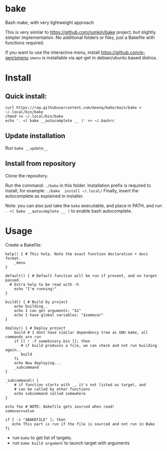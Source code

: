# bake

Bash make, with very lightweight approach

This is very similar to https://github.com/rumkin/bake project, but
slightly simpler implementation. No additional folders or files,
just a Bakefile with functions required.

If you want to use the interactive menu, install https://github.com/p-gen/smenu
`smenu` is installable via apt-get in debian/ubuntu based distros.

# Install

## Quick install:
```
curl https://raw.githubusercontent.com/moonq/bake/main/bake > ~/.local/bin/bake
chmod +x ~/.local/bin/bake
echo '. <( bake __autocomplete __ )' >> ~/.bashrc
```

## Update installation

Run  `bake __update__`

## Install from repository

Clone the repository.

Run the command: `./bake` in this folder. Installation prefix is required
to install, for example: `./bake  install ~/.local/`
Finally, insert the autocomplete as explained in installer.

Note: you can also just take the `bake` executable, and place in PATH, and
run `. <( bake __autocomplete __ )` to enable bash autocomplete.

# Usage

Create a Bakefile:

```
help() { # This help. Note the exact function declaration + docs format.
    _menu
}

default() { # Default function will be run if present, and no target passed
  # Extra help to be read with -h
    echo "I'm running!"
}

build() { # Build by project
    echo building..
    echo I can get arguments: "$1"
    echo I have global variables: "$somevar"
}

deploy() { # Deploy project
    build # I dont have similar dependency tree as GNU make, all commands are run
    if [[ ! -f somebinary.bin ]]; then
       # if build produces a file, we can check and not run building again..
       build
    fi
    echo Now deploying...
    _subcommand
}

_subcommand() {
    # if function starts with _, it's not listed as target, and
    # can be called by other functions
    echo subcommand called somewhere
}

echo foo # NOTE: Bakefile gets sourced when read!
somevar=value

if [ -z "$BAKEFILE" ]; then
   echo This part is run if the file is sourced and not run in Bake
fi

```

- run `bake` to get list of targets.
- run `bake build argument` to launch target with arguments
